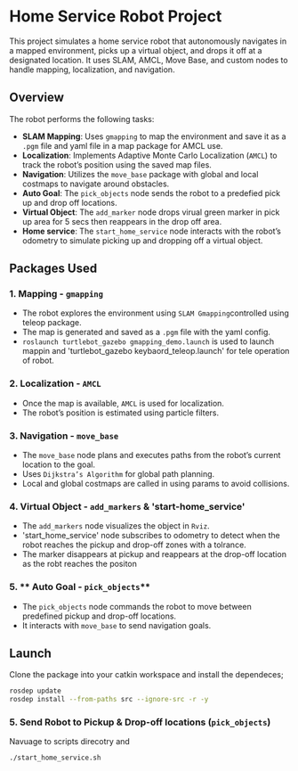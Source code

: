 # Home Service Robot Project

This project simulates a home service robot that autonomously navigates in a mapped environment, picks up a virtual object, and drops it off at a designated location. It uses SLAM, AMCL, Move Base, and custom nodes to handle mapping, localization, and navigation.

## Overview

The robot performs the following tasks:

- **SLAM Mapping**: Uses `gmapping` to map the environment and save it as a `.pgm` file and yaml file in a map package for AMCL use. 
- **Localization**: Implements Adaptive Monte Carlo Localization (`AMCL`) to track the robot’s position using the saved map files.
- **Navigation**: Utilizes the `move_base` package with global and local costmaps to navigate around obstacles.
- **Auto Goal**: The `pick_objects` node sends the robot to a predefied pick up and drop off locations.
- **Virtual Object**: The `add_marker` node drops virual green marker in pick up area for 5 secs then reappears in the drop off area. 
- **Home service**: The `start_home_service` node interacts with the robot’s odometry to simulate picking up and dropping off a virtual object.

## Packages Used

### 1. **Mapping - `gmapping`**
- The robot explores the environment using `SLAM Gmapping`controlled using teleop package. 
- The map is generated and saved as a `.pgm` file with the yaml config. 
- `roslaunch turtlebot_gazebo gmapping_demo.launch` is used to launch mappin and 'turtlebot_gazebo keybaord_teleop.launch' for tele operation of robot.

### 2. **Localization - `AMCL`**
- Once the map is available, `AMCL` is used for localization.
- The robot’s position is estimated using particle filters.

### 3. **Navigation - `move_base`**
- The `move_base` node plans and executes paths from the robot’s current location to the goal.
- Uses `Dijkstra’s Algorithm` for global path planning.
- Local and global costmaps are called in using params to avoid collisions.

### 4. **Virtual Object  - `add_markers` & 'start-home_service'**
- The `add_markers` node visualizes the object in `Rviz`.
- 'start_home_service' node subscribes to odometry to detect when the robot reaches the pickup and drop-off zones with a tolrance. 
- The marker disappears at pickup and reappears at the drop-off location as the robt reaches the positon

### 5. ** Auto Goal - `pick_objects`**
- The `pick_objects` node commands the robot to move between predefined pickup and drop-off locations.
- It interacts with `move_base` to send navigation goals.

## Launch 

Clone the package into your catkin workspace and install the dependeces;

```bash
rosdep update
rosdep install --from-paths src --ignore-src -r -y
```

### **5. Send Robot to Pickup & Drop-off locations (`pick_objects`)**

Navuage to scripts direcotry and 
```bash
./start_home_service.sh
```
